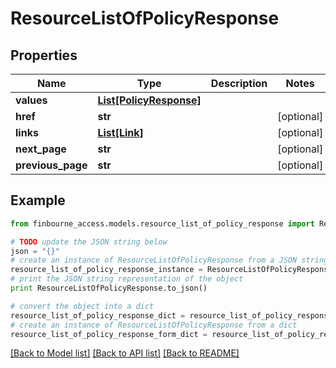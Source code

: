 # ResourceListOfPolicyResponse


## Properties
Name | Type | Description | Notes
------------ | ------------- | ------------- | -------------
**values** | [**List[PolicyResponse]**](PolicyResponse.md) |  | 
**href** | **str** |  | [optional] 
**links** | [**List[Link]**](Link.md) |  | [optional] 
**next_page** | **str** |  | [optional] 
**previous_page** | **str** |  | [optional] 

## Example

```python
from finbourne_access.models.resource_list_of_policy_response import ResourceListOfPolicyResponse

# TODO update the JSON string below
json = "{}"
# create an instance of ResourceListOfPolicyResponse from a JSON string
resource_list_of_policy_response_instance = ResourceListOfPolicyResponse.from_json(json)
# print the JSON string representation of the object
print ResourceListOfPolicyResponse.to_json()

# convert the object into a dict
resource_list_of_policy_response_dict = resource_list_of_policy_response_instance.to_dict()
# create an instance of ResourceListOfPolicyResponse from a dict
resource_list_of_policy_response_form_dict = resource_list_of_policy_response.from_dict(resource_list_of_policy_response_dict)
```
[[Back to Model list]](../README.md#documentation-for-models) [[Back to API list]](../README.md#documentation-for-api-endpoints) [[Back to README]](../README.md)


